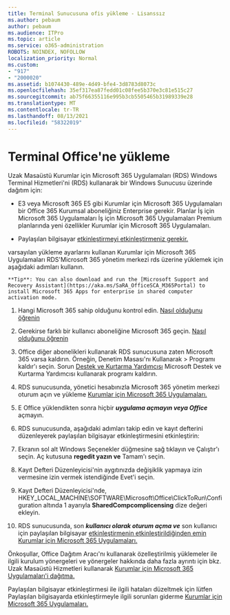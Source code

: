 ```yaml
---
title: Terminal Sunucusuna ofis yükleme - Lisanssız
ms.author: pebaum
author: pebaum
ms.audience: ITPro
ms.topic: article
ms.service: o365-administration
ROBOTS: NOINDEX, NOFOLLOW
localization_priority: Normal
ms.custom:
- "917"
- "2000020"
ms.assetid: b1074430-489e-4d49-bfe4-3d8783d8073c
ms.openlocfilehash: 35ef317ea87fedd01c08fee5b370e3c81e515c27
ms.sourcegitcommit: ab75f66355116e995b3cb5505465b31989339e28
ms.translationtype: MT
ms.contentlocale: tr-TR
ms.lasthandoff: 08/13/2021
ms.locfileid: "58322019"
---
```

# <a name="installing-office-on-a-terminal-server"></a>Terminal Office'ne yükleme

Uzak Masaüstü Kurumlar için Microsoft 365 Uygulamaları (RDS) Windows Terminal Hizmetleri'ni (RDS) kullanarak bir Windows Sunucusu üzerinde dağıtım için:
  
- E3 veya Microsoft 365 E5 gibi Kurumlar için Microsoft 365 Uygulamaları bir Office 365 Kurumsal aboneliğiniz Enterprise gerekir. Planlar İş için Microsoft 365 Uygulamaları İş için Microsoft 365 Uygulamaları Premium planlarında yeni özellikler Kurumlar için Microsoft 365 Uygulamaları.

- Paylaşılan bilgisayar [etkinleştirmeyi etkinleştirmeniz gerekir.](https://docs.microsoft.com/DeployOffice/overview-shared-computer-activation)

varsayılan yükleme ayarlarını kullanan Kurumlar için Microsoft 365 Uygulamaları RDS'Microsoft 365 yönetim merkezi rds üzerine yüklemek için aşağıdaki adımları kullanın.

    **Tip**: You can also download and run the [Microsoft Support and Recovery Assistant](https://aka.ms/SaRA_OfficeSCA_M365Portal) to install Microsoft 365 Apps for enterprise in shared computer activation mode.
  
1. Hangi Microsoft 365 sahip olduğunu kontrol edin. [Nasıl olduğunu öğrenin](https://docs.microsoft.com/microsoft-365/admin/admin-overview/what-subscription-do-i-have)

2. Gerekirse farklı bir kullanıcı aboneliğine Microsoft 365 geçin. [Nasıl olduğunu öğrenin](https://docs.microsoft.com/microsoft-365/commerce/subscriptions/switch-to-a-different-plan)

3. Office diğer abonelikleri kullanarak RDS sunucusuna zaten Microsoft 365 varsa kaldırın. Örneğin, Denetim Masası'nı Kullanarak \> Programı kaldır'ı seçin. Sorun [Destek ve Kurtarma Yardımcısı](https://aka.ms/SARA-OfficeUninstall-Alchemy) Microsoft Destek ve Kurtarma Yardımcısı kullanarak programı kaldırın.

4. RDS sunucusunda, yönetici hesabınızla Microsoft 365 yönetim merkezi oturum açın ve yükleme [Kurumlar için Microsoft 365 Uygulamaları.](https://portal.office.com/OLS/MySoftware.aspx)

5. E Office yüklendikten sonra hiçbir ***uygulama açmayın veya Office*** açmayın.

6. RDS sunucusunda, aşağıdaki adımları takip edin ve kayıt defterini düzenleyerek paylaşılan bilgisayar etkinleştirmesini etkinleştirin:

1. Ekranın sol alt Windows Seçenekler düğmesine sağ tıklayın ve Çalıştır'ı seçin. Aç kutusuna **regedit yazın ve** Tamam'ı seçin.

2. Kayıt Defteri Düzenleyicisi'nin aygıtınızda değişiklik yapmaya izin vermesine izin vermek istendiğinde Evet'i seçin.

3. Kayıt Defteri Düzenleyicisi'nde, HKEY_LOCAL_MACHINE\SOFTWARE\Microsoft\Office\ClickToRun\Configuration altında 1 ayarıyla **SharedCompcomplicensing** dize değeri ekleyin.

7. RDS sunucusunda, son ***kullanıcı olarak oturum açma ve*** son kullanıcı için paylaşılan bilgisayar [etkinleştirmenin etkinleştirildiğinden emin Kurumlar için Microsoft 365 Uygulamaları.](https://docs.microsoft.com/DeployOffice/troubleshoot-shared-computer-activation#verify-that-activation-for-microsoft-365-apps-succeeded)

Önkoşullar, Office Dağıtım Aracı'nı kullanarak özelleştirilmiş yüklemeler ile ilgili kurulum yönergeleri ve yönergeler hakkında daha fazla ayrıntı için bkz. Uzak Masaüstü Hizmetleri kullanarak [Kurumlar için Microsoft 365 Uygulamaları'i dağıtma.](https://docs.microsoft.com/DeployOffice/deploy-microsoft-365-apps-remote-desktop-services)
  
Paylaşılan bilgisayar etkinleştirmesi ile ilgili hataları düzeltmek için lütfen Paylaşılan bilgisayarda etkinleştirmeyle ilgili sorunları giderme [Kurumlar için Microsoft 365 Uygulamaları.](https://docs.microsoft.com/DeployOffice/troubleshoot-shared-computer-activation)
  